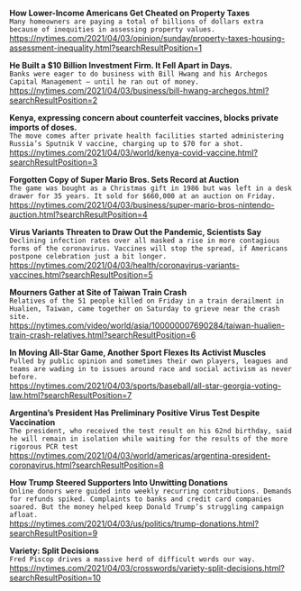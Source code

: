 **How Lower-Income Americans Get Cheated on Property Taxes**\
`Many homeowners are paying a total of billions of dollars extra because of inequities in assessing property values.`\
https://nytimes.com/2021/04/03/opinion/sunday/property-taxes-housing-assessment-inequality.html?searchResultPosition=1

**He Built a $10 Billion Investment Firm. It Fell Apart in Days.**\
`Banks were eager to do business with Bill Hwang and his Archegos Capital Management — until he ran out of money.`\
https://nytimes.com/2021/04/03/business/bill-hwang-archegos.html?searchResultPosition=2

**Kenya, expressing concern about counterfeit vaccines, blocks private imports of doses.**\
`The move comes after private health facilities started administering Russia’s Sputnik V vaccine, charging up to $70 for a shot.`\
https://nytimes.com/2021/04/03/world/kenya-covid-vaccine.html?searchResultPosition=3

**Forgotten Copy of Super Mario Bros. Sets Record at Auction**\
`The game was bought as a Christmas gift in 1986 but was left in a desk drawer for 35 years. It sold for $660,000 at an auction on Friday.`\
https://nytimes.com/2021/04/03/business/super-mario-bros-nintendo-auction.html?searchResultPosition=4

**Virus Variants Threaten to Draw Out the Pandemic, Scientists Say**\
`Declining infection rates over all masked a rise in more contagious forms of the coronavirus. Vaccines will stop the spread, if Americans postpone celebration just a bit longer.`\
https://nytimes.com/2021/04/03/health/coronavirus-variants-vaccines.html?searchResultPosition=5

**Mourners Gather at Site of Taiwan Train Crash**\
`Relatives of the 51 people killed on Friday in a train derailment in Hualien, Taiwan, came together on Saturday to grieve near the crash site.`\
https://nytimes.com/video/world/asia/100000007690284/taiwan-hualien-train-crash-relatives.html?searchResultPosition=6

**In Moving All-Star Game, Another Sport Flexes Its Activist Muscles**\
`Pulled by public opinion and sometimes their own players, leagues and teams are wading in to issues around race and social activism as never before.`\
https://nytimes.com/2021/04/03/sports/baseball/all-star-georgia-voting-law.html?searchResultPosition=7

**Argentina’s President Has Preliminary Positive Virus Test Despite Vaccination**\
`The president, who received the test result on his 62nd birthday, said he will remain in isolation while waiting for the results of the more rigorous PCR test`\
https://nytimes.com/2021/04/03/world/americas/argentina-president-coronavirus.html?searchResultPosition=8

**How Trump Steered Supporters Into Unwitting Donations**\
`Online donors were guided into weekly recurring contributions. Demands for refunds spiked. Complaints to banks and credit card companies soared. But the money helped keep Donald Trump’s struggling campaign afloat.`\
https://nytimes.com/2021/04/03/us/politics/trump-donations.html?searchResultPosition=9

**Variety: Split Decisions**\
`Fred Piscop drives a massive herd of difficult words our way.`\
https://nytimes.com/2021/04/03/crosswords/variety-split-decisions.html?searchResultPosition=10


